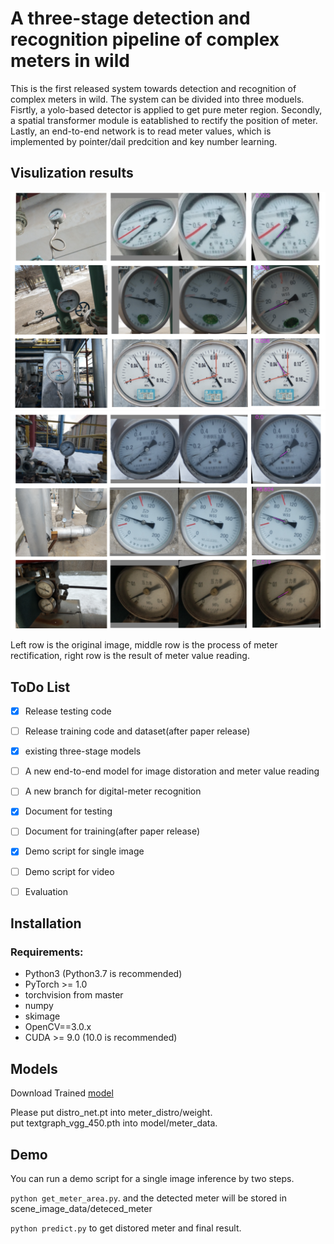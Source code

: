 # A three-stage detection and recognition pipeline of complex meters in wild
This is the first released system towards detection and recognition of complex meters in wild. The system can be divided into three moduels. Fisrtly, a yolo-based detector is applied to get pure meter region. Secondly, a spatial transformer module is eatablished to rectify the position of meter. Lastly, an end-to-end network is to read meter values, which is implemented by pointer/dail predcition and key number learning.    

## Visulization results
![](1.png)
![](2.png)

Left row is the original image, middle row is the process of meter rectification, right row is the result of meter value reading.



## ToDo List

- [x] Release testing code
- [ ] Release training code and dataset(after paper release)
- [x] existing three-stage models
- [ ] A new end-to-end model for image distoration and meter value reading
- [ ] A new branch for digital-meter recognition
- [x] Document for testing
- [ ] Document for training(after paper release)
- [x] Demo script for single image
- [ ] Demo script for video
- [ ] Evaluation


## Installation

### Requirements:
- Python3 (Python3.7 is recommended)
- PyTorch >= 1.0 
- torchvision from master
- numpy
- skimage
- OpenCV==3.0.x
- CUDA >= 9.0 (10.0 is recommended)

## Models
Download Trained [model](https://drive.google.com/open?id=1pPRS7qS_K1keXjSye0kksqhvoyD0SARz)

Please put distro_net.pt into meter_distro/weight.  
put textgraph_vgg_450.pth into model/meter_data.

## Demo 
You can run a demo script for a single image inference by two steps.

```python get_meter_area.py```. and the detected meter will be stored in scene_image_data/deteced_meter

```python predict.py``` to get distored meter and final result.




